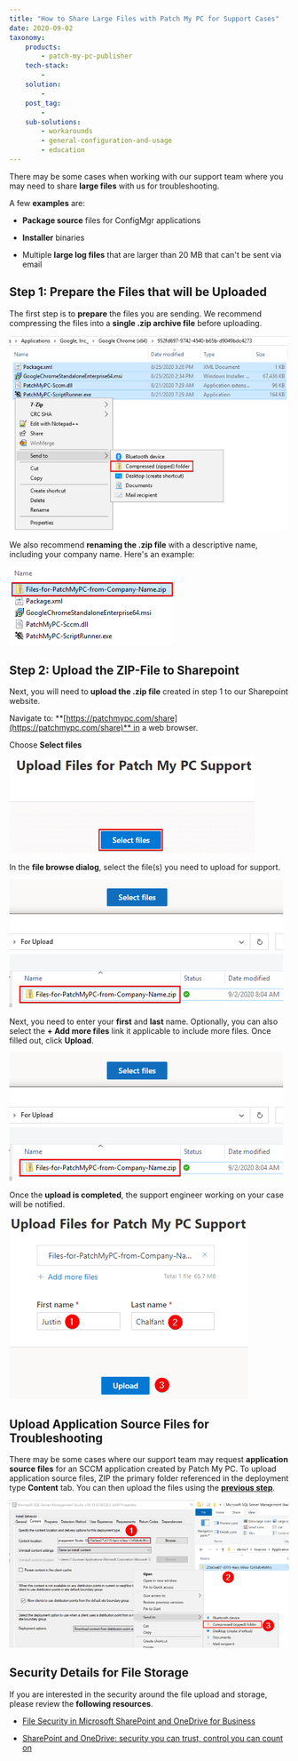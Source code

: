 ```yaml
---
title: "How to Share Large Files with Patch My PC for Support Cases"
date: 2020-09-02
taxonomy:
    products:
        - patch-my-pc-publisher
    tech-stack:
        - 
    solution:
        - 
    post_tag:
        - 
    sub-solutions:
        - workarounds
        - general-configuration-and-usage
        - education
---
```


There may be some cases when working with our support team where you may need to share **large files** with us for troubleshooting.

A few **examples** are:

- **Package source** files for ConfigMgr applications

- **Installer** binaries

- Multiple **large log files** that are larger than 20 MB that can't be sent via email

## Step 1: Prepare the Files that will be Uploaded

The first step is to **prepare** the files you are sending. We recommend compressing the files into a **single .zip archive file** before uploading.

![Compress Files into a Single ZIP File for Support Upload](/_images/Compress-Files-into-a-Single-ZIP-File-for-Support-Upload.png "Compress Files into a Single ZIP File for Support Upload")

We also recommend **renaming the .zip file** with a descriptive name, including your company name. Here's an example:

![Rename ZIP File with Descriptive Name](/_images/Rename-ZIP-File-with-Descriptive-Name.png "Rename ZIP File with Descriptive Name")

## Step 2: Upload the ZIP-File to Sharepoint

Next, you will need to **upload the .zip file** created in step 1 to our Sharepoint website.

Navigate to: **[https://patchmypc.com/share](https://patchmypc.com/share)** in a web browser.

Choose **Select files**

![Select files to upload for support team](/_images/Select-files-to-upload-for-support-team.png "Select files to upload for support team")

In the **file browse dialog**, select the file(s) you need to upload for support.

![File Browse Dialog for Upload](/_images/File-Browse-Dialog-for-Upload.png "File Browse Dialog for Upload")

Next, you need to enter your **first** and **last** name. Optionally, you can also select the **\+ Add more files** link it applicable to include more files. Once filled out, click **Upload**.

![File Browse Dialog for Upload](/_images/File-Browse-Dialog-for-Upload.png "File Browse Dialog for Upload")

Once the **upload is completed**, the support engineer working on your case will be notified.

![Upload files for support to Sharepoint](/_images/Upload-files-for-support-to-Sharepoint.png "Upload files for support to Sharepoint")

## Upload Application Source Files for Troubleshooting

There may be some cases where our support team may request **application source files** for an SCCM application created by Patch My PC. To upload application source files, ZIP the primary folder referenced in the deployment type **Content** tab. You can then upload the files using the **[previous step](#topic3)**.

![Steps to ZIP a SCCM Application Package](/_images/Steps-to-ZIP-a-SCCM-Application-Package.png "Steps to ZIP a SCCM Application Package")

## Security Details for File Storage

If you are interested in the security around the file upload and storage, please review the **following resources**.

- [File Security in Microsoft SharePoint and OneDrive for Business](https://www.microsoft.com/en-us/download/details.aspx?id=53884)

- [SharePoint and OneDrive: security you can trust, control you can count on](https://www.microsoft.com/security/blog/2017/10/10/sharepoint-and-onedrive-security-you-can-trust-control-you-can-count-on/)